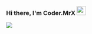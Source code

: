 ### Hi there, I'm Coder.MrX <img src="https://media.giphy.com/media/hvRJCLFzcasrR4ia7z/giphy.gif" width="25px">

[![](https://github.com/abhisheknaiidu/abhisheknaiidu/blob/master/code.gif?raw=true)](https://github.com/aloneboy03)

